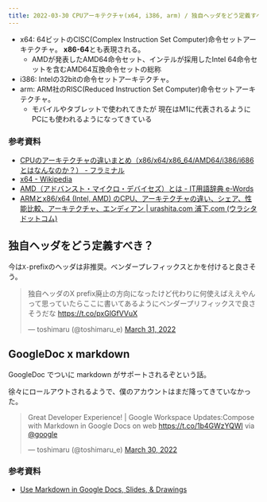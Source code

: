 ```yaml
---
title: 2022-03-30 CPUアーキテクチャ(x64, i386, arm) / 独自ヘッダをどう定義すべき？ / GoogleDoc x markdown
---
```


- x64: 64ビットのCISC(Complex Instruction Set Computer)命令セットアーキテクチャ。 **x86-64**とも表現される。
	+ AMDが発表したAMD64命令セット、インテルが採用したIntel 64命令セットを含むAMD64互換命令セットの総称
- i386: Intelの32bitの命令セットアーキテクチャ。
- arm: ARM社のRISC(Reduced Instruction Set Computer)命令セットアーキテクチャ。
	- モバイルやタブレットで使われてきたが 現在はM1に代表されるようにPCにも使われるようになってきている

### 参考資料

- [CPUのアーキテクチャの違いまとめ（x86/x64/x86_64/AMD64/i386/i686とはなんなのか？） - フラミナル](https://blog.framinal.life/entry/2020/04/22/041548#%E3%81%AA%E3%82%93%E3%81%A7x32%E3%81%98%E3%82%83%E3%81%AA%E3%81%8F%E3%81%A6x86%E3%81%A3%E3%81%A6%E3%81%84%E3%81%86%E5%90%8D%E5%89%8D%E3%81%AA%E3%81%AE)
- [x64 - Wikipedia](https://ja.wikipedia.org/wiki/X64)
- [AMD（アドバンスト・マイクロ・デバイセズ）とは - IT用語辞典 e-Words](https://e-words.jp/w/AMD.html)
- [ARMとx86/x64 (Intel, AMD) のCPU、アーキテクチャの違い、シェア、性能比較、アーキテクチャ、エンディアン \| urashita.com 浦下.com (ウラシタドットコム)](https://urashita.com/archives/12325)

## 独自ヘッダをどう定義すべき？

今は`X-`prefixのヘッダは非推奨。ベンダープレフィックスとかを付けると良さそう。

<blockquote class="twitter-tweet"><p lang="ja" dir="ltr">独自ヘッダのX prefix廃止の方向になったけど代わりに何使えばええやんって思っていたらここに書いてあるようにベンダープリフィックスで良さそうだな <a href="https://t.co/pxGlGfVVuX">https://t.co/pxGlGfVVuX</a></p>&mdash; toshimaru (@toshimaru_e) <a href="https://twitter.com/toshimaru_e/status/1509350252423581696?ref_src=twsrc%5Etfw">March 31, 2022</a></blockquote>

## GoogleDoc x markdown

GoogleDoc でついに markdown がサポートされるぞという話。

徐々にロールアウトされるようで、僕のアカウントはまだ降ってきていなかった。

<blockquote class="twitter-tweet"><p lang="en" dir="ltr">Great Developer Experience! | Google Workspace Updates:Compose with Markdown in Google Docs on web <a href="https://t.co/1b4GWzYQWl">https://t.co/1b4GWzYQWl</a> via <a href="https://twitter.com/Google?ref_src=twsrc%5Etfw">@google</a></p>&mdash; toshimaru (@toshimaru_e) <a href="https://twitter.com/toshimaru_e/status/1509005928276033536?ref_src=twsrc%5Etfw">March 30, 2022</a></blockquote> <script async src="https://platform.twitter.com/widgets.js" charset="utf-8"></script>

### 参考資料

- [Use Markdown in Google Docs, Slides, & Drawings](https://support.google.com/docs/answer/12014036)
